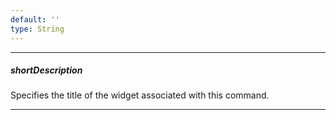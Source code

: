 ```yaml
---
default: ''
type: String
---
```

---
##### shortDescription
Specifies the title of the widget associated with this command.

---
